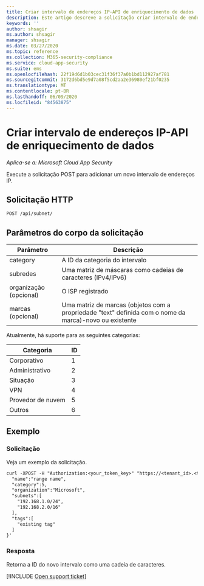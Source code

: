 ```yaml
---
title: Criar intervalo de endereços IP-API de enriquecimento de dados
description: Este artigo descreve a solicitação criar intervalo de endereços IP na API de enriquecimento de dados do Cloud App Security.
keywords: ''
author: shsagir
ms.author: shsagir
manager: shsagir
ms.date: 03/27/2020
ms.topic: reference
ms.collection: M365-security-compliance
ms.service: cloud-app-security
ms.suite: ems
ms.openlocfilehash: 22f19d6d1b03cec31f36f37a0b1bd112927af781
ms.sourcegitcommit: 3172d6bd5e9d7a08f5cd2aa2e36980ef21bf0235
ms.translationtype: MT
ms.contentlocale: pt-BR
ms.lasthandoff: 06/09/2020
ms.locfileid: "84563875"
---
```

# <a name="create-ip-address-range---data-enrichment-api"></a>Criar intervalo de endereços IP-API de enriquecimento de dados

*Aplica-se a: Microsoft Cloud App Security*

Execute a solicitação POST para adicionar um novo intervalo de endereços IP.

## <a name="http-request"></a>Solicitação HTTP

```rest
POST /api/subnet/
```

## <a name="request-body-parameters"></a>Parâmetros do corpo da solicitação

| Parâmetro | Descrição |
| --- | --- |
| category | A ID da categoria do intervalo |
| subredes | Uma matriz de máscaras como cadeias de caracteres (IPv4/IPv6) |
| organização (opcional) | O ISP registrado |
| marcas (opcional) | Uma matriz de marcas (objetos com a propriedade "text" definida com o nome da marca)-novo ou existente |

Atualmente, há suporte para as seguintes categorias:

| Categoria | ID |
| --- | -- |
| Corporativo | 1 |
| Administrativo | 2 |
| Situação | 3 |
| VPN | 4 |
| Provedor de nuvem | 5 |
| Outros | 6 |

## <a name="example"></a>Exemplo

### <a name="request"></a>Solicitação

Veja um exemplo da solicitação.

```rest
curl -XPOST -H "Authorization:<your_token_key>" "https://<tenant_id>.<tenant_region>.contoso.com/api/subnet/create_rule/" -d '{
  "name":"range name",
  "category":5,
  "organization":"Microsoft",
  "subnets":[
    "192.168.1.0/24",
    "192.168.2.0/16"
  ],
  "tags":[
    "existing tag"
  ]
}'
```

### <a name="response"></a>Resposta

Retorna a ID do novo intervalo como uma cadeia de caracteres.

[!INCLUDE [Open support ticket](includes/support.md)]
